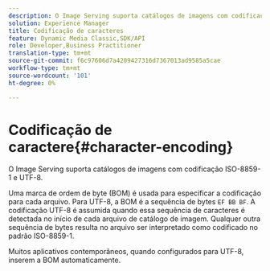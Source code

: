 ```yaml
---
description: O Image Serving suporta catálogos de imagens com codificação ISO-8859-1 e UTF-8.
solution: Experience Manager
title: Codificação de caracteres
feature: Dynamic Media Classic,SDK/API
role: Developer,Business Practitioner
translation-type: tm+mt
source-git-commit: f6c97606d7a4209427316d7367013ad9585a5cae
workflow-type: tm+mt
source-wordcount: '101'
ht-degree: 0%

---
```



# Codificação de caractere{#character-encoding}

O Image Serving suporta catálogos de imagens com codificação ISO-8859-1 e UTF-8.

Uma marca de ordem de byte (BOM) é usada para especificar a codificação para cada arquivo. Para UTF-8, a BOM é a sequência de bytes `EF BB BF`. A codificação UTF-8 é assumida quando essa sequência de caracteres é detectada no início de cada arquivo de catálogo de imagem. Qualquer outra sequência de bytes resulta no arquivo ser interpretado como codificado no padrão ISO-8859-1.

Muitos aplicativos contemporâneos, quando configurados para UTF-8, inserem a BOM automaticamente.

